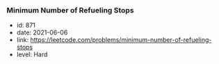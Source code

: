 ### Minimum Number of Refueling Stops

* id: 871
* date: 2021-06-06
* link: https://leetcode.com/problems/minimum-number-of-refueling-stops
* level: Hard
